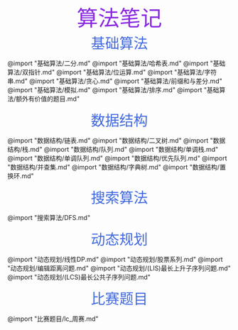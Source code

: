 <center><font face="楷体" size=7, color='BlueViolet'> 算法笔记 </font> </center>



<center><font face="楷体" size=6, color='RoyalBlue'> 基础算法 </font> </center>

@import "基础算法/二分.md"
@import "基础算法/哈希表.md"
@import "基础算法/双指针.md"
@import "基础算法/位运算.md"
@import "基础算法/字符串.md"
@import "基础算法/贪心.md"
@import "基础算法/前缀和与差分.md"
@import "基础算法/模拟.md"
@import "基础算法/排序.md"
@import "基础算法/额外有价值的题目.md"



<center><font face="楷体" size=6, color='RoyalBlue'> 数据结构 </font> </center>

@import "数据结构/链表.md"
@import "数据结构/二叉树.md"
@import "数据结构/栈.md"
@import "数据结构/队列.md"
@import "数据结构/单调栈.md"
@import "数据结构/单调队列.md"
@import "数据结构/优先队列.md"
@import "数据结构/并查集.md"
@import "数据结构/字典树.md"
@import "数据结构/置换环.md"



<center><font face="楷体" size=6, color='RoyalBlue'> 搜索算法 </font> </center>

@import "搜索算法/DFS.md"



<center><font face="楷体" size=6, color='RoyalBlue'> 动态规划 </font> </center>

@import "动态规划/线性DP.md"
@import "动态规划/股票系列.md"
@import "动态规划/编辑距离问题.md"
@import "动态规划/(LIS)最长上升子序列问题.md"
@import "动态规划/(LCS)最长公共子序列问题.md"



<center><font face="楷体" size=6, color='RoyalBlue'> 比赛题目 </font> </center>

@import "比赛题目/lc_周赛.md"